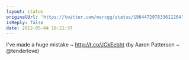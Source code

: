 ```yaml
---
layout: status
originalUrl: 'https://twitter.com/marcgg/status/198447297833611264'
isReply: false
date: 2012-05-04 16:21:37
---
```


I've made a huge mistake ~ http://t.co/JCkEebht (by Aaron Patterson ~ @tenderlove)
